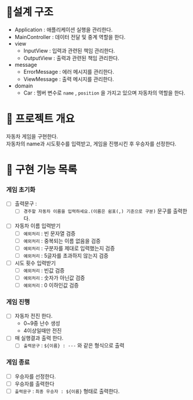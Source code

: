 # 📝설계 구조
- Application : 애플리케이션 실행을 관리한다.
- MainController : 데이터 전달 및 중계 역할을 한다.
- view
    - InputView : 입력과 관련된 책임 관리한다.
    - OutputView : 출력과 관련된 책임 관리한다.
- message
    - ErrorMessage : 에러 메시지를 관리한다.
    - ViewMessage : 출력 메시지를 관리한다.
- domain
    - Car :  멤버 변수로 `name` , `position` 을 가지고 있으며 자동차의 역할을 한다.
# 💪 프로젝트 개요
자동차 게임을 구현한다. <br>
자동차의 name과 시도횟수를 입력받고, 게임을 진행시킨 후 우승자를 선정한다.

# 📝 구현 기능 목록
### 게임 초기화


- [ ] 출력문구 : 
  - [ ] `경주할 자동차 이름을 입력하세요.(이름은 쉼표(,) 기준으로 구분)` 문구를 출력한다.
- [ ] 자동차 이름 입력받기
  - [ ] `예외처리` : 빈 문자열 검증
  - [ ] `예외처리` : 중복되는 이름 없음을 검증
  - [ ] `예외처리` : 구분자를 제대로 입력했는지 검증
  - [ ] `예외처리` : 5글자를 초과하지 않는지 검증
- [ ] 시도 횟수 입력받기
  - [ ] `예외처리` : 빈값 검증
  - [ ] `예외처리` : 숫자가 아닌값 검증
  - [ ] `예외처리` : 0 이하인값 검증
### 게임 진행
- [ ] 자동차 전진 한다.
  - 0~9중 난수 생성
  - 4이상일때만 전진
- [ ] 매 실행결과 출력 한다.
  - [ ] `출력문구` : `${이름} : ---` 와 같은 형식으로 출력

### 게임 종료
- [ ] 우승자를 선정한다.
- [ ] 우승자를 출력한다
- [ ] `출력문구` : `최종 우승자 : ${이름}` 형태로 출력한다.
